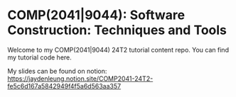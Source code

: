 # COMP(2041|9044): Software Construction: Techniques and Tools

Welcome to my COMP(2041|9044) 24T2 tutorial content repo. You can find my tutorial code here. 

My slides can be found on notion: https://jaydenleung.notion.site/COMP2041-24T2-fe5c6d167a5842949f4f5a6d563aa357

